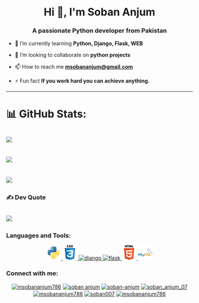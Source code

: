 <h1 align="center">Hi 👋, I'm Soban Anjum</h1>
<h3 align="center">A passionate Python developer from Pakistan</h3>



- 🌱 I’m currently learning **Python, Django, Flask, WEB**

- 👯 I’m looking to collaborate on **python projects**

- 📫 How to reach me **msobananjum@gmail.com**

- ⚡ Fun fact **If you work hard you can achieve anything.**
---

# 📊 GitHub Stats:
![](https://github-readme-stats.vercel.app/api?username=SobanAnjum07&theme=midnight-purple&hide_border=false&include_all_commits=true&count_private=true)<br/>
---
![](https://github-readme-streak-stats.herokuapp.com/?user=SobanAnjum07&theme=radical&hide_border=false)<br/>
---
![](https://github-readme-stats.vercel.app/api/top-langs/?username=SobanAnjum07&theme=midnight-purple&hide_border=false&include_all_commits=true&count_private=true&layout=compact)
---
### ✍️ Dev Quote
![](https://quotes-github-readme.vercel.app/api?type=horizontal&theme=radical)
---
<div>
<h3 align="left">Languages and Tools:</h3>

<p align="center"> 
  <a href="https://www.python.org" target="_blank" rel="noreferrer"> <img src="https://raw.githubusercontent.com/devicons/devicon/master/icons/python/python-original.svg" alt="python" width="40" height="40"/> </a>
  <a href="https://www.w3schools.com/css/" target="_blank" rel="noreferrer"> <img src="https://raw.githubusercontent.com/devicons/devicon/master/icons/css3/css3-original-wordmark.svg" alt="css3" width="40" height="40"/> </a>
  <a href="https://www.djangoproject.com/" target="_blank" rel="noreferrer"> <img src="https://cdn.worldvectorlogo.com/logos/django.svg" alt="django" width="40" height="40"/> </a>
<a href="https://flask.palletsprojects.com/" target="_blank" rel="noreferrer"> <img src="https://www.vectorlogo.zone/logos/pocoo_flask/pocoo_flask-icon.svg" alt="flask" width="40" height="40"/> </a> 
<a href="https://www.w3.org/html/" target="_blank" rel="noreferrer"> <img src="https://raw.githubusercontent.com/devicons/devicon/master/icons/html5/html5-original-wordmark.svg" alt="html5" width="40" height="40"/> </a> 
<a href="https://www.mysql.com/" target="_blank" rel="noreferrer"> <img src="https://raw.githubusercontent.com/devicons/devicon/master/icons/mysql/mysql-original-wordmark.svg" alt="mysql" width="40" height="40"/> </a> 

</p>
  </div>  
  
<h3 align="left">Connect with me:</h3>
<p align="center">
<a href="https://twitter.com/msobananjum786" target="blank"><img align="center" src="https://raw.githubusercontent.com/rahuldkjain/github-profile-readme-generator/master/src/images/icons/Social/twitter.svg" alt="msobananjum786" height="30" width="40" /></a>
<a href="https://linkedin.com/in/soban anjum" target="blank"><img align="center" src="https://raw.githubusercontent.com/rahuldkjain/github-profile-readme-generator/master/src/images/icons/Social/linked-in-alt.svg" alt="soban anjum" height="30" width="40" /></a>
<a href="https://stackoverflow.com/users/soban-anjum" target="blank"><img align="center" src="https://raw.githubusercontent.com/rahuldkjain/github-profile-readme-generator/master/src/images/icons/Social/stack-overflow.svg" alt="soban-anjum" height="30" width="40" /></a>
<a href="https://instagram.com/soban_anjum_07" target="blank"><img align="center" src="https://raw.githubusercontent.com/rahuldkjain/github-profile-readme-generator/master/src/images/icons/Social/instagram.svg" alt="soban_anjum_07" height="30" width="40" /></a>
<a href="https://www.hackerrank.com/msobananjum786" target="blank"><img align="center" src="https://raw.githubusercontent.com/rahuldkjain/github-profile-readme-generator/master/src/images/icons/Social/hackerrank.svg" alt="msobananjum786" height="30" width="40" /></a>
<a href="https://codeforces.com/profile/soban007" target="blank"><img align="center" src="https://raw.githubusercontent.com/rahuldkjain/github-profile-readme-generator/master/src/images/icons/Social/codeforces.svg" alt="soban007" height="30" width="40" /></a>
<a href="https://www.leetcode.com/msobananjum786" target="blank"><img align="center" src="https://raw.githubusercontent.com/rahuldkjain/github-profile-readme-generator/master/src/images/icons/Social/leet-code.svg" alt="msobananjum786" height="30" width="40" /></a>
</p>

<br>
